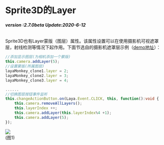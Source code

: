 # Sprite3D的Layer

###### **version :2.7.0beta   Update:2020-6-12**

Sprite3D也有Layer蒙版（图层）属性。该属性设置可以在使用摄影机可视遮罩层，射线检测等情况下起作用。下面节选自的摄影机遮罩层示例（[demo地址](https://layaair.ldc.layabox.com/demo2/?language=ch&category=3d&group=Camera&name=CameraLayer)）：

```typescript
//添加显示图层(为相机添加一个蒙版)
this.camera.addLayer(5);
//设置蒙版(所属图层)
layaMonkey_clone1.layer = 2;
layaMonkey_clone2.layer = 3;
layaMonkey_clone3.layer = 4;

......
//切换图层按钮事件监听
this.changeActionButton.on(Laya.Event.CLICK, this, function():void {
    this.camera.removeAllLayers();
    this.layerIndex ++;
    this.camera.addLayer(this.layerIndex%4 +1);
    this.camera.addLayer(5);
});
```

![](img/1.gif)<br>(图1)
